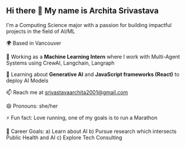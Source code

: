 ## Hi there 👋 My name is Archita Srivastava

I'm a Computing Science major with a passion for building impactful projects in the field of AI/ML

🌍 Based in Vancouver  

🔭 Working as a **Machine Learning Intern** where I work with Multi-Agent Systems using CrewAI, Langchain, Langraph

🌱 Learning about **Generative AI** and **JavaScript frameworks (React)** to deploy AI Models

📫 Reach me at [srivastavaarchita2001@gmail.com](mailto:srivastavaarchita2001@gmail.com)  

😄 Pronouns: she/her

⚡ Fun fact: Love running, one of my goals is to run a Marathon

🧠 Career Goals: 
  a) Learn about AI 
  b) Pursue research which intersects Public Health and AI 
  c) Explore Tech Consulting  

